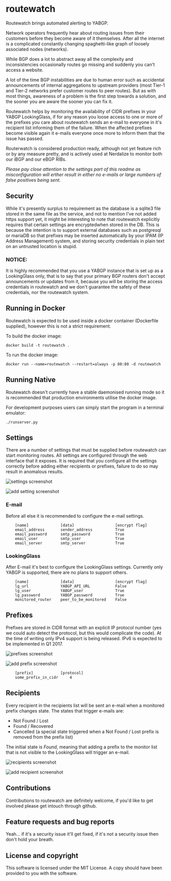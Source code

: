 # routewatch
Routewatch brings automated alerting to YABGP.

Network operators frequently hear about routing issues from their customers before they become aware of it themselves. After all the internet is a complicated constantly changing spaghetti-like graph of loosely associated nodes (networks).

While BGP does a lot to abstract away all the complexity and inconsistencies occasionally routes go missing and suddenly you can't access a website.

A lot of the time BGP instabilities are due to human error such as accidental announcements of internal aggregations to upstream providers (most Tier-1 and Tier-2 networks prefer customer routes to peer routes).
But as with most things, awareness of a problem is the first step towards a solution, and the sooner you are aware the sooner you can fix it.

Routewatch helps by monitoring the availability of CIDR prefixes in your YABGP LookingGlass, if for any reason you loose access to one or more of the prefixes you care about routewatch sends an e-mail to everyone in it's recipient list informing them of the failure. 
When the affected prefixes become visible again it e-mails everyone once more to inform them that the issue has passed.

Routerwatch is considered production ready, although not yet feature rich or by any measure pretty, and is actively used at Nerdalize to monitor both our iBGP and our eBGP RIBs.


*Please pay close attention to the settings part of this readme as misconfiguration will erther result in either no e-mails or large numbers of false positives being sent.*

## Security

While it's presently surplus to requirement as the database is a sqlite3 file stored in the same file as the service, and not to mention I've not added https support yet, it might be interesting to note that routewatch explicitly requires that certain settings are encryptedwhen stored in the DB.
This is because the intention is to support external databases such as postgresql or mariaDB so that prefixes may be inserted automatically by your IPAM (IP Address Management) system, and storing security credentials in plain text on an untrusted location is stupid.

### NOTICE:

It is highly recommended that you use a YABGP instance that is set up as a LookingGlass only, that is to say that your primary BGP routers don't accept announcements or updates from it, because you will be storing the access credentials in routewatch and we don't guarantee the safety of these credentials, nor the routewatch system.


## Running in Docker
Routewatch is expected to be used inside a docker container (Dockerfile supplied), however this is not a strict requirement.


To build the docker image:
	
	docker build -t routewatch .

To run the docker image:

	docker run --name=routewatch --restart=always -p 80:80 -d routewatch


## Running Native
Routewatch doesn't currently have a stable daemonised running mode so it is recommended that production environments utilise the docker image.

For development purposes users can simply start the program in a terminal emulator:
	
	./runserver.py


## Settings
There are a number of settings that must be supplied before routewatch can start monitoring routes. All settings are configured through the web interface that it exposes.
It is required that you configure all the settings correctly before adding either recipients or prefixes, failure to do so may result in anomalous results.

![settings screenshot](https://github.com/nerdalize/routewatch/raw/master/screenshots/settings.png "Settings list")
	
![add setting screenshot](https://github.com/nerdalize/routewatch/raw/master/screenshots/add_setting.png "Add setting form")


### E-mail
Before all else it is recommended to configure the e-mail settings.

        [name]              [data]                  [encrypt flag]
        email_address       sender_address        	True
        email_password      smtp_password         	True
        email_user          smtp_user             	True
        email_server        smtp_server           	True
	

### LookingGlass
After E-mail it's best to configure the LookingGlass settings.
Currently only YABGP is supported, there are no plans to support others.

        [name]              [data]                  [encrypt flag]
        lg_url              YABGP_API_URL         	False
        lg_user             YABGP_user            	True
        lg_password         YABGP_password        	True
        monitored_router    peer_to_be_monitored  	False
        

## Prefixes
Prefixes are stored in CIDR format with an explicit IP protocol number (yes we could auto detect the protocol, but this would complicate the code).
At the time of writing only IPv4 support is being released. IPv6 is expected to be implemented in Q1 2017.

![prefixes screenshot](https://github.com/nerdalize/routewatch/raw/master/screenshots/prefixes.png "Prefixes list")
	
![add prefix screenshot](https://github.com/nerdalize/routewatch/raw/master/screenshots/add_prefix.png "Add prefix form")

        [prefix]			[protocol]
        some_prefix_in_cidr		4


## Recipients
Every recipient in the recipients list will be sent an e-mail when a monitored prefix changes state.
The states that trigger e-mails are:

 - Not Found / Lost
 - Found / Recovered
 - Cancelled (a special state triggered when a Not Found / Lost prefix is removed from the prefix list)

The initial state is *Found*, meaning that adding a prefix to the monitor list that is not visible to the LookingGlass will trigger an e-mail.

![recipients screenshot](https://github.com/nerdalize/routewatch/raw/master/screenshots/recipients.png "Recipients list")
	
![add recipient screenshot](https://github.com/nerdalize/routewatch/raw/master/screenshots/add_recipient.png "Add recipient form")


## Contributions
Contributions to routewatch are definitely welcome, if you'd like to get involved please get intouch through github.


## Feature requests and bug reports
Yeah... if it's a security issue it'll get fixed, if it's not a security issue then don't hold your breath.


## License and copyright

This software is licensed under the MIT License.
A copy should have been provided to you with the software.

